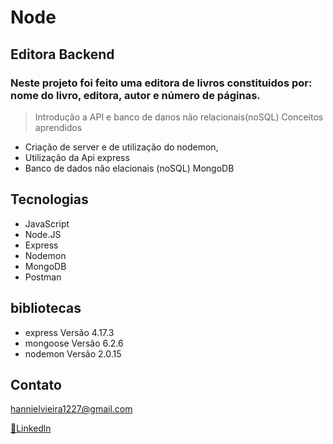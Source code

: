 # Node
## Editora Backend
### Neste projeto foi feito uma editora de livros constituidos por: nome do livro, editora, autor e número de páginas.

>Introdução a API e banco de danos não relacionais(noSQL)
>Conceitos aprendidos
- Criação de server e de utilização do nodemon,
- Utilização da Api express
- Banco de dados não elacionais (noSQL) MongoDB

## Tecnologias

- JavaScript
- Node.JS
- Express
- Nodemon
- MongoDB
- Postman

## bibliotecas
-  express Versão 4.17.3
- mongoose Versão 6.2.6
- nodemon Versão 2.0.15

## Contato
hannielvieira1227@gmail.com

[🔗Linkedln](https://www.linkedin.com/in/hanniel-v-aa55a1232/)